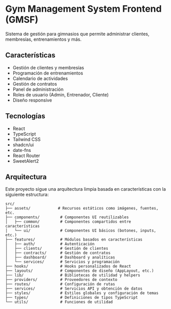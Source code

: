 # Gym Management System Frontend (GMSF)

Sistema de gestión para gimnasios que permite administrar clientes, membresías, entrenamientos y más.

## Características

- Gestión de clientes y membresías
- Programación de entrenamientos
- Calendario de actividades
- Gestión de contratos
- Panel de administración
- Roles de usuario (Admin, Entrenador, Cliente)
- Diseño responsive

## Tecnologías

- React
- TypeScript
- Tailwind CSS
- shadcn/ui
- date-fns
- React Router
- SweetAlert2

## Arquitectura

Este proyecto sigue una arquitectura limpia basada en características con la siguiente estructura:

```
src/
├── assets/            # Recursos estáticos como imágenes, fuentes, etc.
├── components/         # Componentes UI reutilizables
│   ├── common/         # Componentes compartidos entre características
│   └── ui/             # Componentes UI básicos (botones, inputs, etc.)
├── features/           # Módulos basados en características
│   ├── auth/           # Autenticación
│   ├── clients/        # Gestión de clientes
│   ├── contracts/      # Gestión de contratos
│   ├── dashboard/      # Dashboard y analíticas
│   └── services/       # Servicios y programación
├── hooks/              # Hooks personalizados de React
├── layouts/            # Componentes de diseño (AppLayout, etc.)
├── lib/                # Bibliotecas de utilidad y helpers
├── providers/          # Proveedores de contexto
├── routes/             # Configuración de rutas
├── services/           # Servicios API y obtención de datos
├── styles/             # Estilos globales y configuración de temas
├── types/              # Definiciones de tipos TypeScript
└── utils/              # Funciones de utilidad
```

